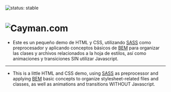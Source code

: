 ![status: stable](https://img.shields.io/badge/Status-stable-green.svg)
# ![Cayman.com](https://github.com/rudypalacios/CaymanCom/blob/master/images/cayman-com.png)

- Este es un pequeño demo de HTML y CSS, utilizando [SASS](http://sass-lang.com/guide) como preprocesador y aplicando conceptos básicos de [BEM](https://en.bem.info/methodology/) para organizar las clases y archivos relacionados a la hoja de estilos, así como animaciones y transiciones SIN utilizar Javascript.

---

- This is a little HTML and CSS demo, using [SASS](http://sass-lang.com/guide) as preprocessor and applying [BEM](https://en.bem.info/methodology/) basic concepts to organize stylesheet-related files and classes, as well as animations and transitions WITHOUT Javascript.
